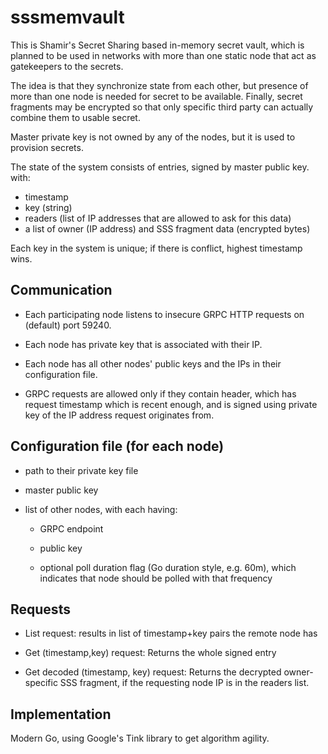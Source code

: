 # sssmemvault #

This is Shamir's Secret Sharing based in-memory secret vault, which is
planned to be used in networks with more than one static node that act
as gatekeepers to the secrets.

The idea is that they synchronize state from each other, but presence
of more than one node is needed for secret to be available. Finally,
secret fragments may be encrypted so that only specific third party
can actually combine them to usable secret.

Master private key is not owned by any of the nodes, but it is used to
provision secrets.

The state of the system consists of entries, signed by master public key. with:

- timestamp
- key (string)
- readers (list of IP addresses that are allowed to ask for this data)
- a list of owner (IP address) and SSS fragment data (encrypted bytes)

Each key in the system is unique; if there is conflict, highest
timestamp wins.

## Communication ##

- Each participating node listens to insecure GRPC HTTP requests on
  (default) port 59240.

- Each node has private key that is associated with their IP.

- Each node has all other nodes' public keys and the IPs in their
  configuration file.

- GRPC requests are allowed only if they contain header, which has
  request timestamp which is recent enough, and is signed using
  private key of the IP address request originates from.


## Configuration file (for each node) ##

- path to their private key file

- master public key

- list of other nodes, with each having:

  - GRPC endpoint

  - public key

  - optional poll duration flag (Go duration style, e.g. 60m), which
    indicates that node should be polled with that frequency

## Requests ##

- List request: results in list of timestamp+key pairs the remote node has

- Get (timestamp,key) request: Returns the whole signed entry

- Get decoded (timestamp, key) request: Returns the decrypted
  owner-specific SSS fragment, if the requesting node IP is in the
  readers list.

## Implementation

Modern Go, using Google's Tink library to get algorithm agility.
